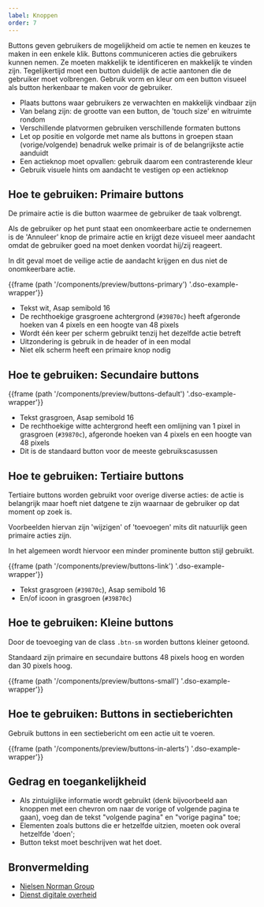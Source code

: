```yaml
---
label: Knoppen
order: 7
---
```

Buttons geven gebruikers de mogelijkheid om actie te nemen en keuzes te maken in een enkele klik. Buttons communiceren acties die gebruikers kunnen nemen. Ze moeten makkelijk te identificeren en  makkelijk te vinden zijn. Tegelijkertijd moet een button duidelijk de actie aantonen die de gebruiker moet volbrengen. Gebruik vorm en kleur om een button visueel als button herkenbaar te maken voor de gebruiker.

- Plaats buttons waar gebruikers ze verwachten en makkelijk vindbaar zijn
- Van belang zijn: de grootte van een button, de 'touch size' en witruimte rondom
- Verschillende platvormen gebruiken verschillende formaten buttons
- Let op positie en volgorde met name als buttons in groepen staan (vorige/volgende) benadruk welke primair is of de belangrijkste actie aanduidt
- Een actieknop moet opvallen: gebruik daarom een contrasterende kleur
- Gebruik visuele hints om aandacht te vestigen op een actieknop

## Hoe te gebruiken: Primaire buttons

De primaire actie is die button waarmee de gebruiker de taak volbrengt.

Als de gebruiker op het punt staat een onomkeerbare actie te ondernemen is de 'Annuleer' knop de primaire actie en krijgt deze visueel meer aandacht omdat de gebruiker goed na moet denken voordat hij/zij reageert.

In dit geval moet de veilige actie de aandacht krijgen en dus niet de onomkeerbare actie.

{{frame (path '/components/preview/buttons-primary') '.dso-example-wrapper'}}

- Tekst wit, Asap semibold 16
- De rechthoekige grasgroene achtergrond (`#39870c`) heeft afgeronde hoeken van 4 pixels en een hoogte van 48 pixels
- Wordt één keer per scherm gebruikt tenzij het dezelfde actie betreft
- Uitzondering is gebruik in de header of in een modal
- Niet elk scherm heeft een primaire knop nodig

## Hoe te gebruiken: Secundaire buttons</h3></td>

{{frame (path '/components/preview/buttons-default') '.dso-example-wrapper'}}

- Tekst grasgroen, Asap semibold 16
- De rechthoekige witte achtergrond heeft een omlijning van 1 pixel in grasgroen  (`#39870c`), afgeronde hoeken van 4 pixels en een hoogte van 48 pixels
- Dit is de standaard button voor de meeste gebruikscasussen

## Hoe te gebruiken: Tertiaire buttons
Tertiaire buttons worden gebruikt voor overige diverse acties: de actie is belangrijk maar hoeft niet datgene te zijn waarnaar de gebruiker op dat moment op zoek is.

Voorbeelden hiervan zijn 'wijzigen' of 'toevoegen' mits dit natuurlijk geen primaire acties zijn.

In het algemeen wordt hiervoor een minder prominente button stijl gebruikt.

{{frame (path '/components/preview/buttons-link') '.dso-example-wrapper'}}

- Tekst grasgroen (`#39870c`), Asap semibold 16
- En/of icoon in grasgroen (`#39870c`)

## Hoe te gebruiken: Kleine buttons
Door de toevoeging van de class `.btn-sm` worden buttons kleiner getoond.

Standaard zijn primaire en secundaire buttons 48 pixels hoog en worden dan 30 pixels hoog.

{{frame (path '/components/preview/buttons-small') '.dso-example-wrapper'}}

## Hoe te gebruiken: Buttons in sectieberichten

Gebruik buttons in een sectiebericht om een actie uit te voeren.

{{frame (path '/components/preview/buttons-in-alerts') '.dso-example-wrapper'}}

## Gedrag en toegankelijkheid

- Als zintuiglijke informatie wordt gebruikt (denk bijvoorbeeld aan knoppen met een chevron om naar de vorige of volgende pagina te gaan), voeg dan de tekst "volgende pagina" en "vorige pagina" toe;
- Elementen zoals buttons die er hetzelfde uitzien, moeten ook overal hetzelfde 'doen';
- Button tekst moet beschrijven wat het doet.

## Bronvermelding
- [Nielsen Norman Group](https://www.nngroup.com/)
- [Dienst digitale overheid](https://www.digitoegankelijk.nl)